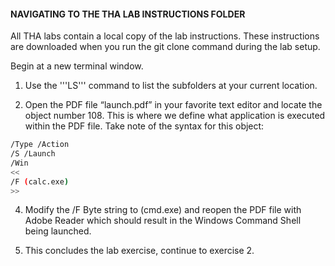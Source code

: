 #### NAVIGATING TO THE THA LAB INSTRUCTIONS FOLDER

All THA labs contain a local copy of the lab instructions. These instructions are downloaded when you run the git clone command during the lab setup. 

Begin at a new terminal window.

1. Use the '''LS''' command to list the subfolders at your current location.  

3. Open the PDF file “launch.pdf” in your favorite text editor and locate the object number 108. This is where we define what application is executed within the PDF file. Take note of the syntax for this object:

  ```bash
  /Type /Action
  /S /Launch
  /Win
  <<
  /F (calc.exe)
  >>
  ```

4. Modify the /F Byte string to (cmd.exe) and reopen the PDF file with Adobe Reader which should result in the Windows Command Shell being launched.

5. This concludes the lab exercise, continue to exercise 2.
